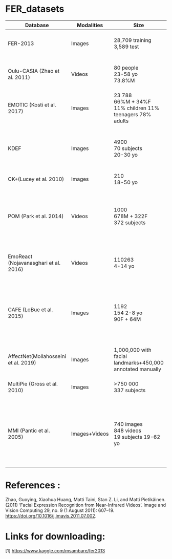 # FER_datasets


| Database | Modalities | Size | Model | Description | Available |
| --- | --- | --- | --- | --- | --- |
| FER-2013 | Images | 28,709 training <br> 3,589 test | 7 categories s | 48x48 pixel grayscale images of faces | yes [1] |
| Oulu-CASIA (Zhao et al. 2011) | Videos |80 people <br> 23-58 yo <br> 73.8%M| 6 categories | Three illumination conditions <br> 25 frames per second| yes |
| EMOTIC (Kosti et al. 2017) | Images | 23 788 <br> 66%M + 34%F <br> 11% children 11% teenagers 78% adults | 26 categories+1−10 scale VAD | Emotions in Context | |
| KDEF |Images |4900 <br> 70 subjects <br> 20-30 yo |7 categories |No beards, mustaches, earrings or eyeglasses, and no visible make-up |yes |
| CK+(Lucey et al. 2010) | Images | 210 <br> 18-50 yo | 7 categories |
| POM (Park et al. 2014) | Videos | 1000 <br> 678M + 322F <br> 372 subjects | 7 categories+Valence (-,0,+) | avg(length) = N(94s,32s) <br> Facial Action Units + Eye gaze mvts + Head mvts + Approx posture |
| EmoReact (Nojavanasghari et al. 2016) | Videos | 110263 <br> 4-14 yo | 7 Basic Emotions <br> + 9 Complex Emotions <br> + Neutral <br> + valence | | |
| CAFE (LoBue et al. 2015) | Images | 1192 <br> 154 2-8 yo <br> 90F + 64M | 6 BE+Neutral | Posing (open + closed mouth) <br> Subset A : highly stereotypical <br> Subset B : emphasize variation 
| AffectNet(Mollahosseini et al. 2019) | Images | 1,000,000 with facial landmarks+450,000 annotated manually | 8 categories+ Valence + arousal |
| MultiPie (Gross et al. 2010) | Images | >750 000 <br> 337 subjects | 7 categories |  15 views <br> 19 illumination conditions |
| MMI (Pantic et al. 2005) | Images+Videos | 740 images <br> 848 videos<br> 19 subjects 19-62 yo | | both static images and image sequences <br> frontal and in profile view <br> single and multiple AU activation |

# References : <br>
Zhao, Guoying, Xiaohua Huang, Matti Taini, Stan Z. Li, and Matti Pietikäinen. (2011) ‘Facial Expression Recognition from Near-Infrared Videos’. Image and Vision Computing 29, no. 9 (1 August 2011): 607–19. https://doi.org/10.1016/j.imavis.2011.07.002.

# Links for downloading: <br>
[1] https://www.kaggle.com/msambare/fer2013 
 

